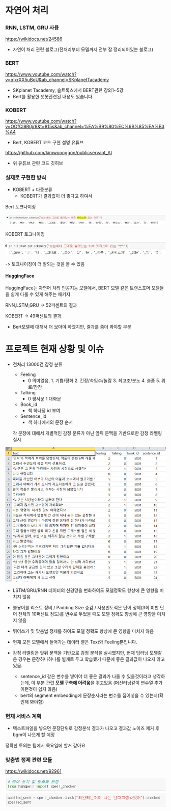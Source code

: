 # 자연어 처리

### RNN, LSTM, GRU 사용

https://wikidocs.net/24586

- 자연어 처리 관련 블로그(전처리부터 모델까지 전부 잘 정리되어있는 블로그)



### BERT

https://www.youtube.com/watch?v=qlxrXX5uBoU&ab_channel=SKplanetTacademy

- SKplanet Tacademy, 솔트록스에서 BERT관련 강의1~5강
- Bert를 활용한 챗봇관련된 내용도 있습니다.



### KOBERT

https://www.youtube.com/watch?v=OOfCI8R0jr8&t=815s&ab_channel=%EA%B9%80%EC%9B%85%EA%B3%A4

- Bert, KOBERT 코드 구현 설명 유튜브 

https://github.com/kimwoonggon/publicservant_AI

- 위 유튜브 관련 코드 깃허브 



### 실제로 구현한 방식

- KOBERT + 다중분류 
  - KOBERT가 결과값이 더 좋다고 하여서

Bert 토크나이징

![image-20210414101557284](Bert정리.assets/image-20210414101557284.png)

KOBERT 토크나이징

![image-20210414101425371](Bert정리.assets/image-20210414101425371.png)

-> 토크나이징이 더 잘되는 것을 볼 수 있음



#### HuggingFace 

HuggingFace는 자연어 처리 인공지능 모델에서, BERT 모델 같은 트랜스포머 모델들을 쉽게 다룰 수 있게 해주는 패키지



RNN,LSTM,GRU -> 52퍼센트의 결과 

KOBERT -> 49퍼센트의 결과 

- Bert모델에 대해서 더 보아야 하겠지만, 결과를 좀더 봐야할 부분



# 프로젝트 현재 상황 및 이슈

- 전처리 13000건 감정 분류 

  - Feeling
    - 0 의미없음, 1. 기쁨/평화 2. 긴장/속임수/놀람 3. 최고조/분노 4. 슬픔 5. 위로/잔잔
  - Talking 
    - 0 평서문 1 대화문 
  - Book_id 
    - 책 하나당 id 부여 
  - Sentence_id 
    - 책 하나에서의 문장 순서

  각 문장에 대해서 개별적인 감정 분류가 아닌 앞뒤 문맥을 기반으로한 감정 라벨링 실시

![image-20210414095823295](Bert정리.assets/image-20210414095823295.png)

- LSTM/GRU/RNN 데이터의 신경망을 변화하여도 모델정확도 향상에 큰 영향을 미치지 않음 
- 불용어를 리스트 정비 / Padding Size 증감 / 사용빈도적은 단어 정제(3회 미만 단어 전체의 10퍼센트 정도)를 변수로 두었을 때도 모델 정확도 향상에 큰 영향을 미치지 않음

- 뛰어쓰기 및 맞춤법 정제를 하여도 모델 정확도 향상에 큰 영향을 미치지 않음

- 현재 모든 모델에서 들어가는 데이터 열은 Text와 Feeling뿐입니다. 
- 감정 라벨링은 앞뒤 문맥을 기반으로 감정 분석을 실시했지만, 현재 딥러닝 모델같은 경우는 문장하나하나를 별개로 두고 학습했기 때문에 좋은 결과값이 나오지 않고 있음.
  - sentence_id 같은 변수를 넣어야 더 좋은 결과가 나올 수 있을것이라고 생각하는데, 이 부분 관련 **모델 구축에 어려움**을 겪고있음 (머신러닝같이 변수열 추가 이런것이 쉽지 않음)
  - bert의 segment embedding에 문장순서라는 변수를 집어넣을 수 있는지(확인해 봐야함)







### 현재 서비스 계획

- 텍스트파일을 넣으면 문장단위로 감정분석 결과가 나오고 결과값 노이즈 제거 후 bgm이 나오게 할 예정 

정확한 토의는 팀에서 목요일에 할거 같아요





### 맞춤법 정제 관련 모듈 

https://wikidocs.net/92961

![image-20210414102341323](Bert정리.assets/image-20210414102341323.png)









